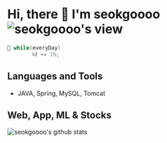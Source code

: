 # Hi, there 👋 I'm seokgoooo ![seokgoooo's view](https://komarev.com/ghpvc/?username=seokgoooo)


```java
💬 while(everyDay)
        나 += 1%;
```

## Languages and Tools
* JAVA, Spring, MySQL, Tomcat



## Web, App, ML & Stocks

![seokgoooo's github stats](https://github-readme-stats.vercel.app/api?username=seokgoooo&show_icons=true)


<!--
**seokgoooo/seokgoooo** is a ✨ _special_ ✨ repository because its `README.md` (this file) appears on your GitHub profile.

Here are some ideas to get you started:

- 🔭 I’m currently working on ...
- 🌱 I’m currently learning ...
- 👯 I’m looking to collaborate on ...
- 🤔 I’m looking for help with ...
- 💬 Ask me about ...
- 📫 How to reach me: ...
- 😄 Pronouns: ...
- ⚡ Fun fact: ...
-->
